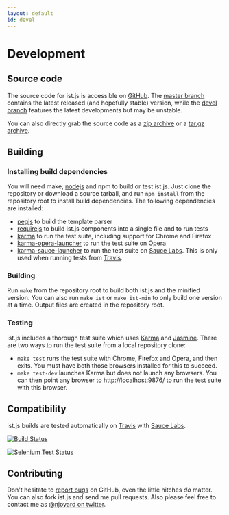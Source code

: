 ```yaml
---
layout: default
id: devel
---
```


Development
===========

Source code
-----------

The source code for ist.js is accessible on [GitHub][master]. The [master branch][master] contains the latest released (and hopefully stable) version, while the [devel branch][devel] features the latest developments but may be unstable.

You can also directly grab the source code as a [zip archive][zip] or a [tar.gz archive][targz].

Building
--------

### Installing build dependencies

You will need make, [nodejs][nodejs] and npm to build or test ist.js.  Just clone the repository or download a source tarball, and run `npm install` from the repository root to install build dependencies.  The following dependencies are installed:

* [pegjs][pegjs] to build the template parser
* [requirejs][requirejs] to build ist.js components into a single file and to run tests
* [karma][karma] to run the test suite, including support for Chrome and Firefox
* [karma-opera-launcher][karma-opera-launcher] to run the test suite on Opera
* [karma-sauce-launcher][karma-sauce-launcher] to run the test suite on [Sauce Labs][saucelabs].  This is only used when running tests from [Travis][travis].

### Building

Run `make` from the repository root to build both ist.js and the minified version.  You can also run `make ist` or `make ist-min` to only build one version at a time.  Output files are created in the repository root.

### Testing

ist.js includes a thorough test suite which uses [Karma][karma] and [Jasmine][jasmine].  There are two ways to run the test suite from a local repository clone:

* `make test` runs the test suite with Chrome, Firefox and Opera, and then exits.  You must have both those browsers installed for this to succeed.
* `make test-dev` launches Karma but does not launch any browsers.  You can then point any browser to http://localhost:9876/ to run the test suite with this browser.

Compatibility
-------------

ist.js builds are tested automatically on [Travis][travis] with [Sauce Labs][saucelabs].

[![Build Status](https://travis-ci.org/njoyard/ist.png?branch=master)][travis]

[![Selenium Test Status](https://saucelabs.com/browser-matrix/istjs.svg)][saucelabs]

Contributing
------------

Don't hesitate to [report bugs][issues] on GitHub, even the little hitches _do_ matter.  You can also fork ist.js and send me pull requests.  Also please feel free to contact me as [@njoyard on twitter][twitter].

[devel]: https://github.com/njoyard/ist/tree/devel
[master]: https://github.com/njoyard/ist/tree/master
[zip]: https://github.com/njoyard/ist/archive/master.zip
[targz]: https://github.com/njoyard/ist/archive/master.tar.gz
[issues]: https://github.com/njoyard/ist/issues
[twitter]: http://twitter.com/njoyard
[nodejs]: http://nodejs.org/
[pegjs]: http://pegjs.majda.cz/
[requirejs]: http://requirejs.org/
[jasmine]: http://pivotal.github.com/jasmine/
[karma]: http://karma-runner.github.io/
[karma-opera-launcher]: https://github.com/karma-runner/karma-opera-launcher
[karma-sauce-launcher]: https://github.com/karma-runner/karma-sauce-launcher
[saucelabs]: https://saucelabs.com/u/istjs
[travis]: https://travis-ci.org/njoyard/ist
